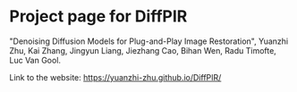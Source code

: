 # Project page for DiffPIR
"Denoising Diffusion Models for Plug-and-Play Image Restoration", Yuanzhi Zhu, Kai Zhang, Jingyun Liang, Jiezhang Cao, Bihan Wen, Radu Timofte, Luc Van Gool.

Link to the website: https://yuanzhi-zhu.github.io/DiffPIR/
